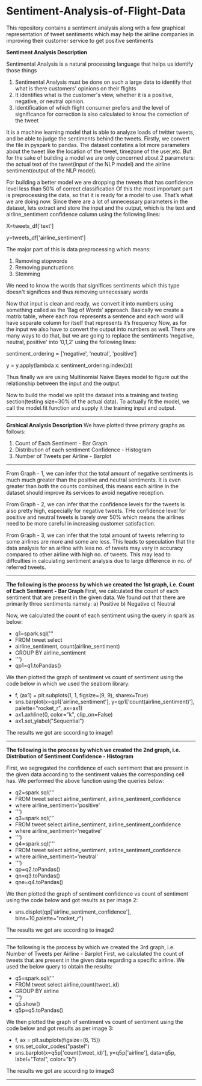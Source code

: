 # Sentiment-Analysis-of-Flight-Data
This repository contains a sentiment analysis along with a few graphical representation of tweet sentiments which may help the airline companies in improving their customer service to get positive sentiments

**Sentiment Analysis Description**

Sentimental Analysis is a natural  processing language that helps us identify those things
1) Sentimental Analysis must be done on such a large data to identify that what is there customers' opinions on their flights
2) It identifies what is the customer's view, whether it is a positive, negative, or neutral opinion. 
3) Identification of which flight consumer prefers and the level of significance for correction is also calculated to know the correction of the tweet

It is a machine learning model that is able to analyze loads of twitter tweets, and be able to judge the sentiments behind the tweets.
Firstly, we convert the file in pyspark to pandas. The dataset contatins a lot more parameters about the tweet like the location of the tweet, timezone of the user,etc. But for the sake of building a model we are only concerned about 2 parameters: the actual text of the tweet(input of the NLP model) and the airline sentiment(output of the NLP model).

For building a better model we are dropping the tweets that has confidence level less than 50% of correct classification
Of this the most important part is preprocessing the data, so that it is ready for a model to use. That’s what we are doing now.
Since there are a lot of unnecessary parameters in the dataset, lets extract and store the input and the output, which is the text and airline_sentiment confidence column using the following lines:

X=tweets_df['text']

y=tweets_df['airline_sentiment']

The major part of this is data preprocessing which means:
1) Removing stopwords
2) Removing punctuations
3) Stemming

We need to know the words that significes sentiments which this type doesn't significes and thus removing unnecessary words

Now that input is clean and ready, we convert it into numbers using something called as the ‘Bag of Words’ approach. Basically we create a matrix table, where each row represents a sentence and each word will have separate column for itself that represents it’s frequency
Now, as for the input we also have to convert the output into numbers as well. There are many ways to do that, but we are going to replace the sentiments ‘negative, neutral, positive' into ‘0,1,2’ using the following lines:

sentiment_ordering = ['negative', 'neutral', 'positive']

y = y.apply(lambda x: sentiment_ordering.index(x))

Thus finally we are using Multinomial Naive Bayes model to figure out the relationship between the input and the output.

Now to build the model we split the dataset into a training and testing section(testing size=30% of the actual data). To actually fit the model, we call the model.fit function and supply it the training input and output.

-----------------------------------------------------------------------------------------------------------------------------------------------------------------------

**Grahical Analysis Description**
We have plotted three primary graphs as follows:
1. Count of Each Sentiment - Bar Graph
2. Distribution of each sentiment Confidence - Histogram
3. Number of Tweets per Airline - Barplot

-----------------------------------------------------------------------------------------------------------------------------------------------------------------------

From Graph - 1, we can infer that the total amount of negative sentiments is much much greater than the positive and neutral sentiments.
It is even greater than both the counts combined, this means each airline in the dataset should improve its services to avoid negative reception.

From Graph - 2, we can infer that the confidence levels for the tweets is also pretty high, especially for negative tweets.
THe confidence level for positive and neutral tweets is barely over 50% which means the airlines need to be more careful in increasing customer satisfaction.

From Graph - 3, we can infer that the total amount of tweets referring to some airlines are more and some are less.
This leads to speculation that the data analysis for an airline with less no. of tweets may vary in accuracy compared to other airline with high no. of tweets.
This may lead to diffculties in calculating sentiment analysis due to large difference in no. of referred tweets.

-----------------------------------------------------------------------------------------------------------------------------------------------------------------------

**The following is the process by which we created the 1st graph, i.e. Count of Each Sentiment - Bar Graph**
First, we calculated the count of each sentiment that are present in the given data.
We found out that there are primarily three sentiments namely:
a) Positive
b) Negative
c) Neutral

Now, we calculated the count of each sentiment using the query in spark as below:

- q1=spark.sql('''
- FROM tweet select
- airline_sentiment, count(airline_sentiment)
- GROUP BY airline_sentiment
- ''')
- qp1=q1.toPandas()

We then plotted the graph of sentiment vs count of sentiment using the code below in which we used the seaborn library:

- f, (ax1) = plt.subplots(1, 1, figsize=(9, 9), sharex=True)
- sns.barplot(x=qp1['airline_sentiment'], y=qp1['count(airline_sentiment)'], palette="rocket_r", ax=ax1)
- ax1.axhline(0, color="k", clip_on=False)
- ax1.set_ylabel("Sequential")

The results we got are sccording to image1

-----------------------------------------------------------------------------------------------------------------------------------------------------------------------

**The following is the process by which we created the 2nd graph, i.e. Distribution of Sentiment Confidence - Histogram**

First, we segregated the confidence of each sentiment that are present in the given data according to the sentiment values the corresponding cell has.
We performed the above function using the queries below:

- q2=spark.sql('''
- FROM tweet select airline_sentiment, airline_sentiment_confidence
- where airline_sentiment='positive'
- ''')
- q3=spark.sql('''
- FROM tweet select airline_sentiment, airline_sentiment_confidence
- where airline_sentiment='negative'
- ''')
- q4=spark.sql('''
- FROM tweet select airline_sentiment, airline_sentiment_confidence
- where airline_sentiment='neutral'
- ''')
- qp=q2.toPandas()
- qn=q3.toPandas()
- qne=q4.toPandas()

We then plotted the graph of sentiment confidence vs count of sentiment using the code below and got results as per image 2:

- sns.displot(qp['airline_sentiment_confidence'], bins=10,palette="rocket_r")

The results we got are sccording to image2

-----------------------------------------------------------------------------------------------------------------------------------------------------------------------

The following is the process by which we created the 3rd graph, i.e. Number of Tweets per Airline - Barplot
First, we calculated the count of tweets that are present in the given data regarding a specific airline.
We used the below query to obtain the results:

- q5=spark.sql('''
- FROM tweet select airline,count(tweet_id)
- GROUP BY airline
- ''')
- q5.show()
- q5p=q5.toPandas()

We then plotted the graph of sentiment vs count of sentiment using the code below and got results as per image 3:

- f, ax = plt.subplots(figsize=(6, 15))
- sns.set_color_codes("pastel")
- sns.barplot(x=q5p['count(tweet_id)'], y=q5p['airline'], data=q5p, label="Total", color="b")

The results we got are sccording to image3

-----------------------------------------------------------------------------------------------------------------------------------------------------------------------
